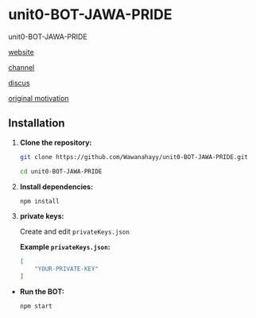 # unit0-BOT-JAWA-PRIDE
unit0-BOT-JAWA-PRIDE

[website](https://linktr.ee/Jawa_Pride_ID)

[channel](https://t.me/AirdropJP_JawaPride)

[discus](https://t.me/AirdropJPdiskusi)

[original motivation](https://github.com/dante4rt/units-network-bot/tree/main)


## Installation

1. **Clone the repository:**

   ```bash
   git clone https://github.com/Wawanahayy/unit0-BOT-JAWA-PRIDE.git
   ```

   ```bash
   cd unit0-BOT-JAWA-PRIDE
   ```

2. **Install dependencies:**

   ```bash
   npm install
   ```

3. **private keys:**

    Create and edit `privateKeys.json`

   **Example `privateKeys.json`:**
   ```json
   [
       "YOUR-PRIVATE-KEY"
   ]
   ```



- **Run the BOT:**

  ```bash
  npm start
  ```
